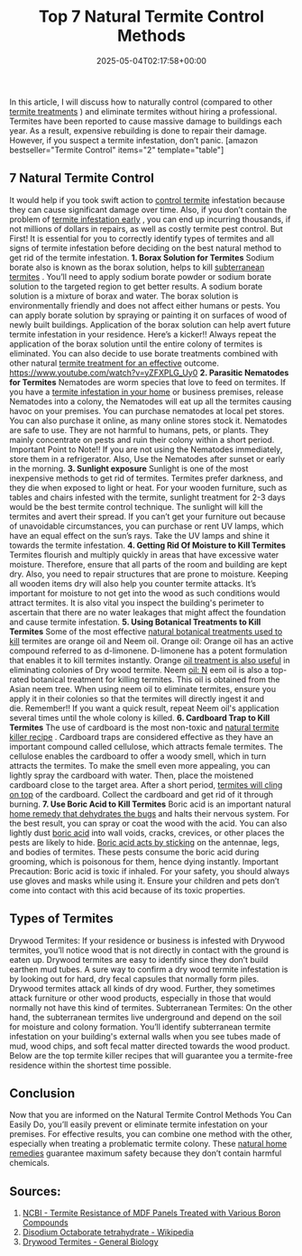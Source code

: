 ﻿---
layout: post
title: Top 7 Natural Termite Control Methods
date: '2025-05-04T02:17:58+00:00'
categories:
- Guide
- Termites
tags: []
slug: /top-7-natural-termite-control-can-easily/
lastmod: 2025-05-07T12:21:28+03:00
---

In this article, I will discuss how to naturally control (compared to other
[termite treatments](https://pestpolicy.com/best-termite-killer/)
) and eliminate termites without hiring a professional.
Termites have been reported to cause massive damage to buildings each year.
As a result, expensive rebuilding is done to repair their damage. However, if you suspect a termite infestation, don’t panic.
[amazon bestseller="Termite Control" items="2" template="table"]
## 7 Natural Termite Control
It would help if you took swift action to
[control termite](https://pestpolicy.com/soil-treatment-for-termites/)
infestation because they can cause significant damage over time. Also, if you don’t contain the problem of
[termite infestation early](https://pestpolicy.com/flying-ants-vs-termites/)
, you can end up incurring thousands, if not millions of dollars in repairs, as well as costly termite pest control.
But First! It is essential for you to correctly identify types of termites and all signs of termite infestation before deciding on the best natural method to get rid of the termite infestation.
**1. Borax Solution for Termites**
Sodium borate also is known as the borax solution, helps to kill
[subterranean termites](https://pestpolicy.com/subterranean-termites-treatment/)
. You’ll need to apply sodium borate powder or sodium borate solution to the targeted region to get better results. A sodium borate solution is a mixture of borax and water.
The borax solution is environmentally friendly and does not affect either humans or pests. You can apply borate solution by spraying or painting it on surfaces of wood of newly built buildings. Application of the borax solution can help avert future termite infestation in your residence.
Here’s a kicker!!
Always repeat the application of the borax solution until the entire colony of termites is eliminated. You can also decide to use borate treatments combined with other natural
[termite treatment for an effective](https://pestpolicy.com/how-to-get-rid-of-termites/)
outcome.
https://www.youtube.com/watch?v=yZFXPLG_Uy0
**2. Parasitic Nematodes for Termites**
Nematodes are worm species that love to feed on termites. If you have a
[termite infestation in your home](https://pestpolicy.com/home-remedy-for-termites/)
or business premises, release Nematodes into a colony, the Nematodes will eat up all the termites causing havoc on your premises.
You can purchase nematodes at local pet stores. You can also purchase it online, as many online stores stock it. Nematodes are safe to use. They are not harmful to humans, pets, or plants. They mainly concentrate on pests and ruin their colony within a short period.
Important Point to Note!! If you are not using the Nematodes immediately, store them in a refrigerator. Also, Use the Nematodes after sunset or early in the morning.
**3. Sunlight exposure**
Sunlight is one of the most inexpensive methods to get rid of termites. Termites prefer darkness, and they die when exposed to light or heat.
For your wooden furniture, such as tables and chairs infested with the termite, sunlight treatment for 2-3 days would be the best termite control technique. The sunlight will kill the termites and avert their spread.
If you can’t get your furniture out because of unavoidable circumstances, you can purchase or rent UV lamps, which have an equal effect on the sun’s rays. Take the UV lamps and shine it towards the termite infestation.
**4. Getting Rid Of Moisture to Kill Termites**
Termites flourish and multiply quickly in areas that have excessive water moisture. Therefore, ensure that all parts of the room and building are kept dry. Also, you need to repair structures that are prone to moisture.
Keeping all wooden items dry will also help you counter termite attacks. It’s important for moisture to not get into the wood as such conditions would attract termites.
It is also vital you inspect the building's perimeter to ascertain that there are no water leakages that might affect the foundation and cause termite infestation.
**5. Using Botanical Treatments to Kill Termites**
Some of the most effective
[natural botanical treatments used to kill](https://pestpolicy.com/how-to-kill-fleas-on-dogs-naturally-safe-and-fast/)
termites are orange oil and Neem oil.
Orange oil: Orange oil has an active compound referred to as d-limonene. D-limonene has a potent formulation that enables it to kill termites instantly. Orange
[oil treatment is also useful](https://pestpolicy.com/tea-tree-oil-for-bed-bugs/)
in eliminating colonies of Dry wood termite.
Neem
[oil: N](https://pestpolicy.com/does-lavender-kill-bed-bugs/)
eem oil is also a top-rated botanical treatment for killing termites. This oil is obtained from the Asian neem tree. When using neem oil to eliminate termites, ensure you apply it in their colonies so that the termites will directly ingest it and die. Remember!! If you want a quick result, repeat Neem oil's application several times until the whole colony is killed.
**6. Cardboard Trap to Kill Termites**
The use of cardboard is the most non-toxic and
[natural termite killer recipe](https://pestpolicy.com/homemade-ant-killer/)
. Cardboard traps are considered effective as they have an important compound called cellulose, which attracts female termites.
The cellulose enables the cardboard to offer a woody smell, which in turn attracts the termites. To make the smell even more appealing, you can lightly spray the cardboard with water.
Then, place the moistened cardboard close to the target area. After a short period,
[termites will cling on top](https://pestpolicy.com/termite-prevention/)
of the cardboard. Collect the cardboard and get rid of it through burning.
**7. Use Boric Acid to Kill Termites**
Boric acid is an important natural
[home remedy that dehydrates the bugs](https://pestpolicy.com/does-vinegar-kill-bed-bugs/)
and halts their nervous system.
For the best result, you can spray or coat the wood with the acid. You can also lightly dust
[boric acid](https://pestpolicy.com/does-boric-acid-kill-roaches/)
into wall voids, cracks, crevices, or other places the pests are likely to hide.
[Boric acid acts by sticking](https://pestpolicy.com/harris-boric-acid-roach-powder-with-lure-review/)
on the antennae, legs, and bodies of termites. These pests consume the boric acid during grooming, which is poisonous for them, hence dying instantly.
Important Precaution: Boric acid is toxic if inhaled. For your safety, you should always use gloves and masks while using it. Ensure your children and pets don’t come into contact with this acid because of its toxic properties.
## Types of Termites
Drywood Termites: If your residence or business is infested with Drywood termites, you’ll notice wood that is not directly in contact with the ground is eaten up.
Drywood termites are easy to identify since they don’t build earthen mud tubes. A sure way to confirm a dry wood termite infestation is by looking out for hard, dry fecal capsules that normally form piles.
Drywood termites attack all kinds of dry wood. Further, they sometimes attack furniture or other wood products, especially in those that would normally not have this kind of termites.
Subterranean Termites: On the other hand, the subterranean termites live underground and depend on the soil for moisture and colony formation.
You’ll identify subterranean termite infestation on your building's external walls when you see tubes made of mud, wood chips, and soft fecal matter directed towards the wood product.
Below are the top termite killer recipes that will guarantee you a termite-free residence within the shortest time possible.
## Conclusion
Now that you are informed on the Natural Termite Control Methods You Can Easily Do, you’ll easily prevent or eliminate termite infestation on your premises.
For effective results, you can combine one method with the other, especially when treating a problematic termite colony. These
[natural home](https://pestpolicy.com/home-remedies-for-fleas/)
[](https://pestpolicy.com/home-remedies-for-fleas/)
[remedies](https://pestpolicy.com/home-remedies-for-fleas/)
guarantee maximum safety because they don’t contain harmful chemicals.
## Sources:
1. [NCBI - Termite Resistance of MDF Panels Treated with Various Boron Compounds](https://pestpolicy.com/)
2. [Disodium Octaborate tetrahydrate - Wikipedia](https://en.wikipedia.org/wiki/Disodium_octaborate_tetrahydrate)
3. [Drywood Termites - General Biology](https://extension.arizona.edu/sites/extension.arizona.edu/files/pubs/az1232.pdf)